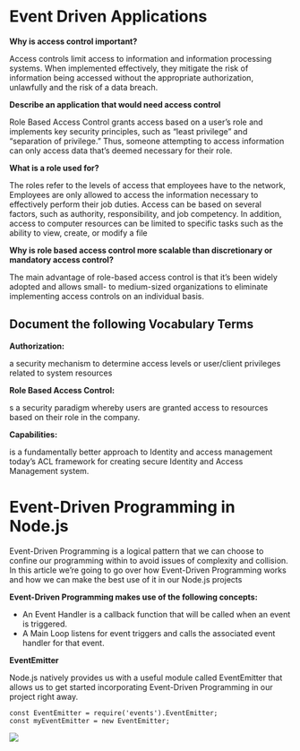 # Event Driven Applications

**Why is access control important?**

Access controls limit access to information and information processing systems. When implemented effectively, they mitigate the risk of information being accessed without the appropriate authorization, unlawfully and the risk of a data breach.

**Describe an application that would need access control**

Role Based Access Control grants access based on a user’s role and implements key security principles, such as “least privilege” and “separation of privilege.” Thus, someone attempting to access information can only access data that’s deemed necessary for their role.

**What is a role used for?**

The roles refer to the levels of access that employees have to the network, Employees are only allowed to access the information necessary to effectively perform their job duties. Access can be based on several factors, such as authority, responsibility, and job competency. In addition, access to computer resources can be limited to specific tasks such as the ability to view, create, or modify a file

**Why is role based access control more scalable than discretionary or mandatory access control?**

The main advantage of role-based access control is that it’s been widely adopted and allows small- to medium-sized organizations to eliminate implementing access controls on an individual basis.

## Document the following Vocabulary Terms

**Authorization:**

 a security mechanism to determine access levels or user/client privileges related to system resources

**Role Based Access Control:** 

s a security paradigm whereby users are granted access to resources based on their role in the company.

**Capabilities:**

 is a fundamentally better approach to Identity and access management today’s ACL framework for creating secure Identity and Access Management system.


 # Event-Driven Programming in Node.js

 Event-Driven Programming is a logical pattern that we can choose to confine our programming within to avoid issues of complexity and collision. In this article we’re going to go over how Event-Driven Programming works and how we can make the best use of it in our Node.js projects

**Event-Driven Programming makes use of the following concepts:**

- An Event Handler is a callback function that will be called when an event is triggered.
- A Main Loop listens for event triggers and calls the associated event handler for that event.

**EventEmitter**

Node.js natively provides us with a useful module called EventEmitter that allows us to get started incorporating Event-Driven Programming in our project right away.

```
const EventEmitter = require('events').EventEmitter;
const myEventEmitter = new EventEmitter;

```

![](https://1.bp.blogspot.com/-jaryJZON2JA/WKVu7cm5t9I/AAAAAAAAARk/E6MG8t5xZBoJygS82GmHHZjE3gKTmcoQQCLcB/s1600/download.png)